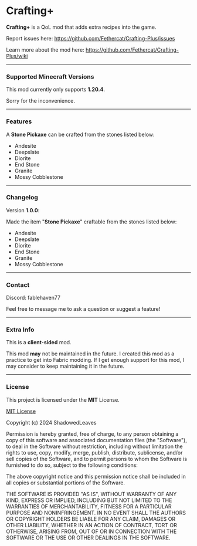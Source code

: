 # Crafting+

**Crafting+** is a QoL mod that adds extra recipes into the game.

Report issues here: https://github.com/Fethercat/Crafting-Plus/issues

Learn more about the mod here: https://github.com/Fethercat/Crafting-Plus/wiki

---

### Supported Minecraft Versions

This mod currently only supports **1.20.4**.

Sorry for the inconvenience.

---

### Features

A **Stone Pickaxe** can be crafted from the stones listed below:
 
- Andesite
- Deepslate
- Diorite
- End Stone
- Granite
- Mossy Cobblestone

---

### Changelog

Version **1.0.0**:

Made the item "**Stone Pickaxe**" craftable from the stones listed below:

- Andesite
- Deepslate
- Diorite
- End Stone
- Granite
- Mossy Cobblestone

---

### Contact

Discord: fablehaven77

Feel free to message me to ask a question or suggest a feature!

---

### Extra Info

This is a **client-sided** mod.


This mod **may** not be maintained in the future. I created this mod as a practice to 
get into Fabric modding. If I get enough support for this mod, I may consider to 
keep maintaining it in the future.

---

### License

This project is licensed under the **MIT** License.

[MIT License](LICENSE)

Copyright (c) 2024 ShadowedLeaves

Permission is hereby granted, free of charge, to any person obtaining a copy
of this software and associated documentation files (the "Software"), to deal
in the Software without restriction, including without limitation the rights
to use, copy, modify, merge, publish, distribute, sublicense, and/or sell
copies of the Software, and to permit persons to whom the Software is
furnished to do so, subject to the following conditions:

The above copyright notice and this permission notice shall be included in all
copies or substantial portions of the Software.

THE SOFTWARE IS PROVIDED "AS IS", WITHOUT WARRANTY OF ANY KIND, EXPRESS OR
IMPLIED, INCLUDING BUT NOT LIMITED TO THE WARRANTIES OF MERCHANTABILITY,
FITNESS FOR A PARTICULAR PURPOSE AND NONINFRINGEMENT. IN NO EVENT SHALL THE
AUTHORS OR COPYRIGHT HOLDERS BE LIABLE FOR ANY CLAIM, DAMAGES OR OTHER
LIABILITY, WHETHER IN AN ACTION OF CONTRACT, TORT OR OTHERWISE, ARISING FROM,
OUT OF OR IN CONNECTION WITH THE SOFTWARE OR THE USE OR OTHER DEALINGS IN THE
SOFTWARE.
